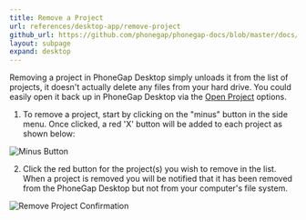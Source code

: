 ```yaml
---
title: Remove a Project
url: references/desktop-app/remove-project
github_url: https://github.com/phonegap/phonegap-docs/blob/master/docs/3-references/desktop-app/6-remove-project.html.md
layout: subpage
expand: desktop
---
```


Removing a project in PhoneGap Desktop simply unloads it from the list of projects, it doesn't actually delete any files from
your hard drive. You could easily open it back up in PhoneGap Desktop via the [Open Project](/references/desktop-app/open-project) options.

1. To remove a project, start by clicking on the "minus" button in the side menu. Once clicked, a red 'X' button will be added to each
project as shown below:

  ![Minus Button](/images/docs-minus-button.png)

2. Click the red button for the project(s) you wish to remove in the list. When a project is removed you will be notified that it has
been removed from the PhoneGap Desktop but not from your computer's file system.

  ![Remove Project Confirmation](/images/docs-remove-notification.png)
